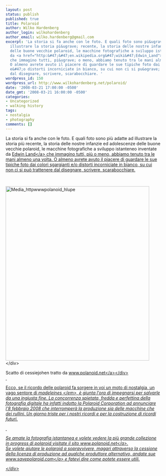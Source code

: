 ```yaml
---
layout: post
status: publish
published: true
title: Polaroid
author: Wilko Hardenberg
author_login: wilkohardenberg
author_email: wilko.hardenberg@gmail.com
excerpt: 'La storia si fa anche con le foto. E quali foto sono pi&ugrave; adatte ad
  illustrare la storia pi&ugrave; recente, la storia delle nostre infanzie ed adolescenze
  delle buone vecchie polaroid, le macchine fotografiche a sviluppo istanteneo inventate
  da <a href="http:&#47;&#47;en.wikipedia.org&#47;wiki&#47;Edwin_Land">Edwin Land<&#47;a>
  che immagino tutti, pi&ugrave; o meno, abbiamo tenuto tra le mani almeno una volta.
  O almeno avrete avuto il piacere di guardare le sue tipiche foto dai colori sgargianti
  e&#47;o distorti incorniciate in bianco, su cui non ci si pu&ograve; trattenere
  dal disegnare, scrivere, scarabocchiare. '
wordpress_id: 150
wordpress_url: http://www.wilkohardenberg.net/polaroid/
date: '2008-03-21 17:00:00 -0500'
date_gmt: '2008-03-21 16:00:00 -0500'
categories:
- Uncategorized
- walking history
tags:
- nostalgia
- photography
comments: []
---
```

<p>La storia si fa anche con le foto. E quali foto sono pi&ugrave; adatte ad illustrare la storia pi&ugrave; recente, la storia delle nostre infanzie ed adolescenze delle buone vecchie polaroid, le macchine fotografiche a sviluppo istanteneo inventate da <a href="http:&#47;&#47;en.wikipedia.org&#47;wiki&#47;Edwin_Land">Edwin Land<&#47;a> che immagino tutti, pi&ugrave; o meno, abbiamo tenuto tra le mani almeno una volta. O almeno avrete avuto il piacere di guardare le sue tipiche foto dai colori sgargianti e&#47;o distorti incorniciate in bianco, su cui non ci si pu&ograve; trattenere dal disegnare, scrivere, scarabocchiare. <a id="more"></a><a id="more-150"></a></p>
<p>&nbsp;</p>
<div class="p_embed p_image_embed"><img src="http:&#47;&#47;www.wilkohardenberg.net&#47;wp-content&#47;uploads&#47;2008&#47;03&#47;media_httpwwwpolanoid_Hlupe.jpg.scaled500-246x300.jpg" alt="Media_httpwwwpolanoid_hlupe" width="466" height="566" &#47;><&#47;div></p>
<div class="p_embed p_image_embed">Scatto di cessiejohen tratto da <a href="http:&#47;&#47;www.polanoid.net">www.polanoid.net<&#47;a><&#47;div><br />
&nbsp;</p>
<p>Ecco, se il ricordo delle polaroid fa sorgere in voi un moto di nostalgia, un vago sentore di <em>madeleines <&#47;em>, &egrave; giunta l'ora di impegnarsi per salvarle da una ingiusta fine. La concorrenza spietata, fredda e perfettina della fotografia digitale ha infatti indotto la Polaroid Corporation ad annunciare l'8 febbraio 2008 che interromper&agrave; la produzione sia delle macchine che dei rullini. Un giorno triste per i nostri ricordi e per la costruzione di ricordi futuri.</p>
<p>&nbsp;</p>
<p>Se amate la fotografia istantanea e volete vedere la pi&ugrave; grande collezione in progress di polaroid visitate il sito <a href="http:&#47;&#47;www.polanoid.net&#47;">www.polanoid.net<&#47;a>.<br />
Se volete aiutare le polaroid a sopravvivere, magari attraverso la cessione della licenza di produzione ad qualche produttore alternativo, andate sue <a href="http:&#47;&#47;www.savepolaroid.com&#47;">www.savepolaroid.com<&#47;a> e fatevi dire come potete essere utili.</p>
<div class="blogger-post-footer"><&#47;div></p>

